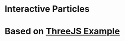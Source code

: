 # Interactive Particles

# Based on [ThreeJS Example](https://threejs.org/examples/?q=point#webgl_interactive_points)